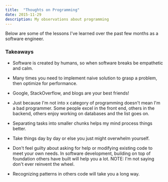 ```yaml
---
title:  "Thoughts on Programming"
date: 2015-11-29
description: My observations about programming
---
```


Below are some of the lessons I've learned over the past few months as a software engineer.

### Takeaways
- Software is created by humans, so when software breaks be empathetic and calm.

- Many times you need to implement naive solution to grasp a problem, then optimize for performance.
- Google, StackOverflow, and blogs are your best friends!
- Just because I'm not into x category of programming doesn't mean I'm a bad programmer. Some people excel in the front end, others in the backend, others enjoy working on databases and the list goes on.
- Separating tasks into smaller chunks helps my mind process things better.
- Take things day by day or else you just might overwhelm yourself.
- Don't feel guilty about asking for help or modifying existing code to meet your own needs. In software development, building on top of foundation others have built will help you a lot. NOTE: I'm not saying don't ever reinvent the wheel.
- Recognizing patterns in others code will take you a long way.
